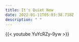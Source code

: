 ```yaml
---
title: It's Quiet Now
date: 2022-01-11T05:03:38.718Z
description: " "
---
```

{{< youtube YuYcRZy-9yw >}}